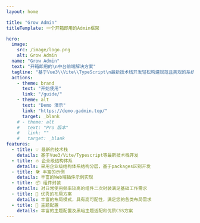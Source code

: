 ```yaml
---
layout: home

title: "Grow Admin"
titleTemplate: 一个开箱即用的Admin框架

hero:
  image:
    src: /image/logo.png
    alt: Grow Admin
  name: "Grow Admin"
  text: "开箱即用的\n中台前端解决方案"
  tagline: "基于Vue3\\Vite\\TypeScript\n最新技术栈开发轻松构建规范且美观的系统"
  actions:
    - theme: brand
      text: "开始使用"
      link: "/guide/"
    - theme: alt
      text: "Demo 演示"
      link: "https://demo.gadmin.top/"
      target: _blank
    # - theme: alt
    #   text: "Pro 版本"
    #   link: ""
    #   target: _blank
features:
  - title: 💡 最新的技术栈
    details: 基于Vue3/Vite/Typescript等最新技术栈开发
  - title: 🔥 企业级结构体系
    details: 采用企业级结构体系结构分层，基于packages区别开发
  - title: 🛠️ 丰富的示例
    details: 丰富的Web端插件示例实现
  - title: 📦 组件封装
    details: 对日常使用频率较高的组件二次封装满足基础工作需求
  - title: 🔭 优秀的布局方案
    details: 丰富的布局模式，具有高可配性，满足您的各类布局需求
  - title: 💈 主题配置
    details: 丰富的主题配置及黑暗主题适配和优质CSS方案
---
```


<script setup>
import {
  VPTeamPage,
  VPTeamPageTitle,
  VPTeamMembers,
  VPTeamPageSection
} from 'vitepress/theme';

const members = [
  {
    avatar: 'https://avatars.githubusercontent.com/u/82251521?v=4',
    name: '张鱼烧',
    title: '作者',
    orgLink: "https://juejin.cn/user/2788017220107640",
    org: "掘金",
    links: [
      { icon: 'github', link: 'https://github.com/ZhQuella' }
    ]
  },
  {
    avatar: 'https://avatars.githubusercontent.com/u/54763364?v=4',
    name: 'null',
    title: '开发者',
    links: [
      { icon: 'github', link: 'https://github.com/lowProfileH' }
    ]
  },
  {
    avatar: 'https://avatars.githubusercontent.com/u/79799040?v=4',
    name: 'xiaogonggong-w',
    title: '开发者',
    links: [
      { icon: 'github', link: 'https://github.com/xiaogonggong-w' }
    ]
  }
];
const partners = [
  {
    avatar: 'https://avatars.githubusercontent.com/u/82251521?v=4',
    name: '张鱼烧'
  }
];
</script>

<VPTeamPage>
  <VPTeamPageTitle>
    <template #title>
      <div class="team-title">团队介绍</div>
    </template>
    <template #lead>
      Grow Admin 的主要开发人员包括
    </template>
  </VPTeamPageTitle>
  <VPTeamMembers
    :members="members"
  />

  <VPTeamPageSection>
    <template #title>赞助商</template>
    <template #members>
      <VPTeamMembers size="small" :members="partners" />
    </template>
  </VPTeamPageSection>

</VPTeamPage>


<style>
.team-title {
    font-size: 34px;
}
.VPHero .image-bg {
  z-index: 1;
  opacity: 0.7;
  background-image: linear-gradient(to bottom, #8b5cf6, fuchsia);
  filter: blur(70px);
  transform: translate(-50%,-50%);
}
.VPHero .clip {
  background: linear-gradient(to bottom, #8b5cf6, #d946ef);
  -webkit-background-clip:text;
  -webkit-text-fill-color:transparent;
}
</style>
